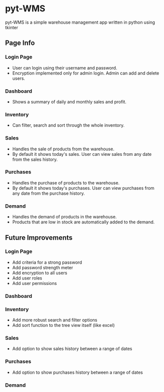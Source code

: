 # pyt-WMS
pyt-WMS is a simple warehouse management app written in python using tkinter

## Page Info

### Login Page
- User can login using their username and password.
- Encryption implemented only for admin login. Admin can add and delete users.

### Dashboard
- Shows a summary of daily and monthly sales and profit.

### Inventory
- Can filter, search and sort through the whole inventory.

### Sales
- Handles the sale of products from the warehouse.
- By default it shows today's sales. User can view sales from any date from the sales history.

### Purchases
- Handles the purchase of products to the warehouse.
- By default it shows today's purchases. User can view purchases from any date from the purchase history.

### Demand
- Handles the demand of products in the warehouse.
- Products that are low in stock are automatically added to the demand.

## Future Improvements

### Login Page
- Add criteria for a strong password
- Add password strength meter
- Add encryption to all users
- Add user roles
- Add user permissions

### Dashboard


### Inventory
- Add more robust search and filter options
- Add sort function to the tree view itself (like excel)

### Sales
- Add option to show sales history between a range of dates

### Purchases
- Add option to show purchases history between a range of dates

### Demand



